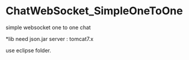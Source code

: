 # ChatWebSocket_SimpleOneToOne
simple websocket one to one chat

*lib need json.jar
server : tomcat7.x

use eclipse folder.
